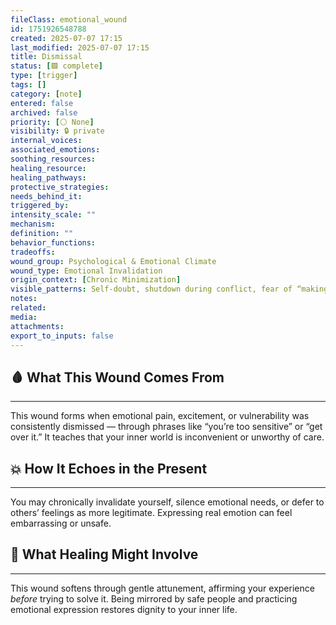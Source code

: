 ```yaml
---
fileClass: emotional_wound
id: 1751926548788
created: 2025-07-07 17:15
last_modified: 2025-07-07 17:15
title: Dismissal
status: [🟩 complete]
type: [trigger]
tags: []
category: [note]
entered: false
archived: false
priority: [⚪ None]
visibility: 🔒 private
internal_voices: 
associated_emotions: 
soothing_resources: 
healing_resource: 
healing_pathways: 
protective_strategies: 
needs_behind_it: 
triggered_by: 
intensity_scale: ""
mechanism: 
definition: ""
behavior_functions: 
tradeoffs: 
wound_group: Psychological & Emotional Climate
wound_type: Emotional Invalidation
origin_context: [Chronic Minimization]
visible_patterns: Self-doubt, shutdown during conflict, fear of “making a big deal,” suppression of emotional needs
notes: 
related: 
media: 
attachments: 
export_to_inputs: false
---
```


## 🩸 What This Wound Comes From
---
This wound forms when emotional pain, excitement, or vulnerability was consistently dismissed — through phrases like “you’re too sensitive” or “get over it.” It teaches that your inner world is inconvenient or unworthy of care.

## 💥 How It Echoes in the Present
---
You may chronically invalidate yourself, silence emotional needs, or defer to others’ feelings as more legitimate. Expressing real emotion can feel embarrassing or unsafe.

## 🧪 What Healing Might Involve
---
This wound softens through gentle attunement, affirming your experience *before* trying to solve it. Being mirrored by safe people and practicing emotional expression restores dignity to your inner life.
